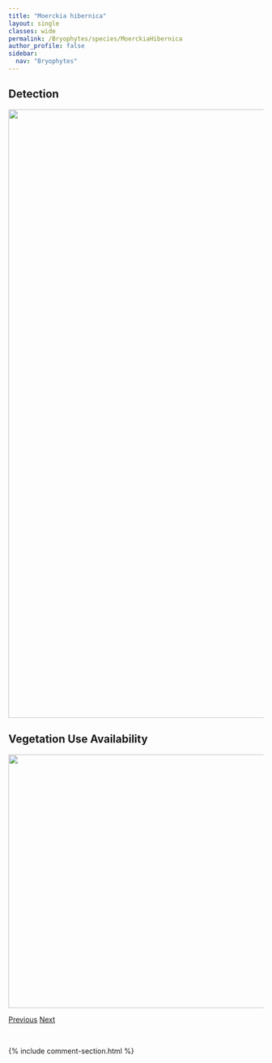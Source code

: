 ```yaml
---
title: "Moerckia hibernica"
layout: single
classes: wide
permalink: /Bryophytes/species/MoerckiaHibernica
author_profile: false
sidebar:
  nav: "Bryophytes"
---
```


<h2>Detection</h2>

<a href="https://drive.google.com/uc?export=view&id=1ftI3EqK7SATmJInevoj9s7YtUjPrrFU5">
<img src="https://drive.google.com/uc?export=view&id=1ftI3EqK7SATmJInevoj9s7YtUjPrrFU5" height = "1200" width = "800">
</a>


<h2>Vegetation Use Availability</h2>

<a href="https://drive.google.com/uc?export=view&id=1QU3pzhAE08o1e6-PRT0hjFaLjgxpIzdW">
<img src="https://drive.google.com/uc?export=view&id=1QU3pzhAE08o1e6-PRT0hjFaLjgxpIzdW" height = "500" width = "1000">
</a>


<a href="/DevelopmentWebsite/Bryophytes/species/MniumThomsonii" class="pagination--pager" title="Mnium thomsonii">Previous</a> <a href="/DevelopmentWebsite/Bryophytes/species/MyurellaSibirica" class="pagination--pager" title="Myurella sibirica">Next</a>

<p>&nbsp;</p>

{% include comment-section.html %}
